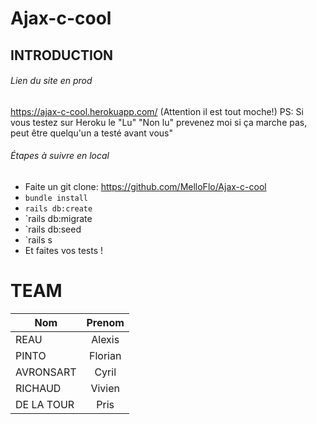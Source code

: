 # Ajax-c-cool

## INTRODUCTION

###### Lien du site en prod

https://ajax-c-cool.herokuapp.com/
(Attention il est tout moche!)
PS: Si vous testez sur Heroku le "Lu" "Non lu" prevenez moi si ça marche pas, peut être quelqu'un a testé avant vous"

###### Étapes à suivre en local
* Faite un git clone: https://github.com/MelloFlo/Ajax-c-cool
* `bundle install`
* `rails db:create`
* `rails db:migrate
* `rails db:seed
* `rails s
* Et faites vos tests !
# TEAM
| Nom      | Prenom        |
| -------- |:-------------:|
| REAU     | Alexis        |
| PINTO    | Florian       |
| AVRONSART    | Cyril       |
| RICHAUD   | Vivien      |
| DE LA TOUR | Pris       |
